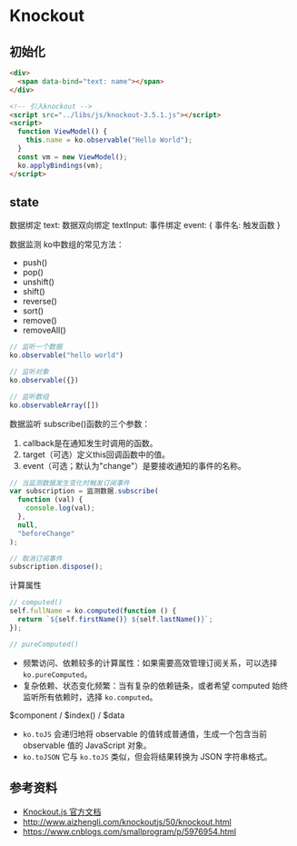 # Knockout

## 初始化

```html
<div>
  <span data-bind="text: name"></span>
</div>

<!-- 引入knockout -->
<script src="../libs/js/knockout-3.5.1.js"></script>
<script>
  function ViewModel() {
    this.name = ko.observable("Hello World");
  }
  const vm = new ViewModel();
  ko.applyBindings(vm);
</script>
```

## state

数据绑定
text:
数据双向绑定
textInput:
事件绑定
event: { 事件名: 触发函数 }

数据监测
ko中数组的常见方法：
- push()
- pop()
- unshift()
- shift()
- reverse()
- sort()
- remove()
- removeAll()

```js
// 监听一个数据
ko.observable("hello world")

// 监听对象
ko.observable({})

// 监听数组
ko.observableArray([])
```

数据监听
subscribe()函数的三个参数：
1. callback是在通知发生时调用的函数。
2. target（可选）定义this回调函数中的值。
3. event（可选；默认为"change"）是要接收通知的事件的名称。

```js
// 当监测数据发生变化时触发订阅事件
var subscription = 监测数据.subscribe(
  function (val) {
    console.log(val);
  },
  null,
  "beforeChange"
);

// 取消订阅事件
subscription.dispose();
```

计算属性

```js
// computed()
self.fullName = ko.computed(function () {
  return `${self.firstName()} ${self.lastName()}`;
});

// pureComputed()
```

- 频繁访问、依赖较多的计算属性：如果需要高效管理订阅关系，可以选择 `ko.pureComputed`。
- 复杂依赖、状态变化频繁：当有复杂的依赖链条，或者希望 computed 始终监听所有依赖时，选择 `ko.computed`。

$component / $index() / $data

- `ko.toJS` 会递归地将 observable 的值转成普通值，生成一个包含当前 observable 值的 JavaScript 对象。
- `ko.toJSON` 它与 `ko.toJS` 类似，但会将结果转换为 JSON 字符串格式。

## 参考资料

- [Knockout.js 官方文档](https://knockoutjs.com/documentation/introduction.html)
- <http://www.aizhengli.com/knockoutjs/50/knockout.html>
- <https://www.cnblogs.com/smallprogram/p/5976954.html>
